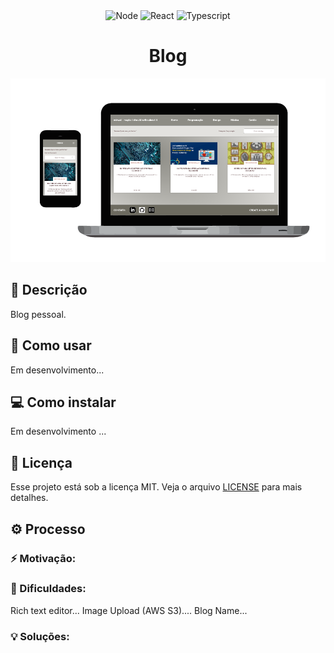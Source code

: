 <!-- VARS -->
[live-demo-url]: https://chap0lin-ecoleta-nlw1-web.herokuapp.com/
[back-end-url]: https://chap0lin-ecoleta-nlw1-server.herokuapp.com/
[react-badge]: https://img.shields.io/badge/react-%5E16.13.1-%2300d8ff
[typescript-badge]: https://img.shields.io/badge/typescript-%5E3.7.5-%232d79c7
[node-badge]: https://img.shields.io/badge/node-v12.9.1-%238bc500
[expo-badge]: https://img.shields.io/badge/expo-~37.0.3-%23000020
[reactnative-badge]: https://img.shields.io/badge/react--native-~0.61.17-%2300d8ff
[knex-badge]: https://img.shields.io/badge/knex-%5E0.21.1-%23e16426
[heroku-badge]: https://img.shields.io/badge/heroku-active-%238052bc

<!-- VARS -->
<div align="center">
    <!--
![Node][node-badge]
![React][react-badge]
![Typescript][typescript-badge]
![React-Native][reactnative-badge]
![Expo][expo-badge]
![Knex][knex-badge]
![Heroku][heroku-badge]
-->
<img src="https://img.shields.io/badge/node-v12.9.1-%238bc500" alt="Node" />
<img src="https://img.shields.io/badge/react-%5E16.13.1-%2300d8ff" alt="React" />
<img src="https://img.shields.io/badge/typescript-%5E3.7.5-%232d79c7" alt="Typescript" />
</div>
<h1 align="center">
    Blog
</h1>

<p align="center" >
    <img alt="Screenshot" title="" src="screenshot.png" width="512" />
</p>

## :memo: Descrição
Blog pessoal.

## :rocket: Como usar
Em desenvolvimento...
<!--## :book: Features

-->
## :computer: Como instalar
Em desenvolvimento ...
## :key: Licença
Esse projeto está sob a licença MIT. Veja o arquivo [LICENSE](LICENSE.md) para mais detalhes.
## :gear: Processo
### :zap: Motivação:

### :wrench: Dificuldades:
Rich text editor...
Image Upload (AWS S3)....
Blog Name...
### :bulb: Soluções:

